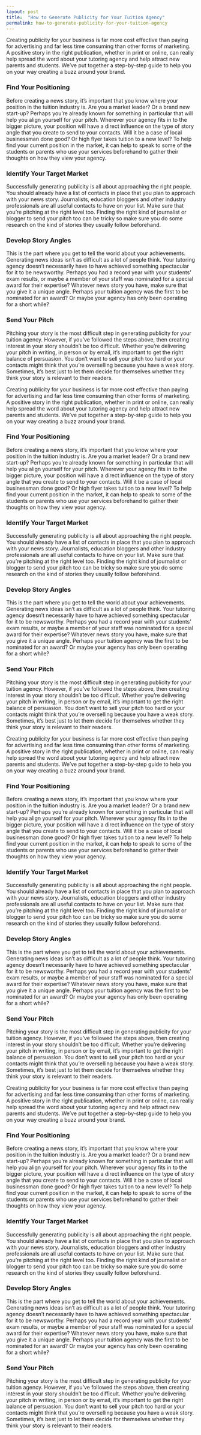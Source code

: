 ```yaml
---
layout: post
title:  "How to Generate Publicity for Your Tuition Agency"
permalink: how-to-generate-publicity-for-your-tuition-agency
---
```

Creating publicity for your business is far more cost effective than paying
for advertising and far less time consuming than other forms of marketing. A
positive story in the right publication, whether in print or online, can
really help spread the word about your tutoring agency and help attract new
parents and students. We’ve put together a step-by-step guide to help you on
your way creating a buzz around your brand.



### Find Your Positioning

 Before creating a news story, it’s important that you know where your position in the tuition industry is. Are you a market leader? Or a brand new start-up? Perhaps you’re already known for something in particular that will help you align yourself for your pitch. Wherever your agency fits in to the bigger picture, your position will have a direct influence on the type of story angle that you create to send to your contacts. Will it be a case of local businessman done good? Or high flyer takes tuition to a new level? To help find your current position in the market, it can help to speak to some of the students or parents who use your services beforehand to gather their thoughts on how they view your agency. 

### Identify Your Target Market

 Successfully generating publicity is all about approaching the right people. You should already have a list of contacts in place that you plan to approach with your news story. Journalists, education bloggers and other industry professionals are all useful contacts to have on your list. Make sure that you’re pitching at the right level too. Finding the right kind of journalist or blogger to send your pitch too can be tricky so make sure you do some research on the kind of stories they usually follow beforehand. 

### Develop Story Angles

 This is the part where you get to tell the world about your achievements. Generating news ideas isn’t as difficult as a lot of people think. Your tutoring agency doesn’t necessarily have to have achieved something spectacular for it to be newsworthy. Perhaps you had a record year with your students’ exam results, or maybe a member of your staff was nominated for a special award for their expertise? Whatever news story you have, make sure that you give it a unique angle. Perhaps your tuition agency was the first to be nominated for an award? Or maybe your agency has only been operating for a short while? 

### Send Your Pitch

 Pitching your story is the most difficult step in generating publicity for your tuition agency. However, if you’ve followed the steps above, then creating interest in your story shouldn’t be too difficult. Whether you’re delivering your pitch in writing, in person or by email, it’s important to get the right balance of persuasion. You don’t want to sell your pitch too hard or your contacts might think that you’re overselling because you have a weak story. Sometimes, it’s best just to let them decide for themselves whether they think your story is relevant to their readers. 

Creating publicity for your business is far more cost effective than paying
for advertising and far less time consuming than other forms of marketing. A
positive story in the right publication, whether in print or online, can
really help spread the word about your tutoring agency and help attract new
parents and students. We’ve put together a step-by-step guide to help you on
your way creating a buzz around your brand.



### Find Your Positioning

 Before creating a news story, it’s important that you know where your position in the tuition industry is. Are you a market leader? Or a brand new start-up? Perhaps you’re already known for something in particular that will help you align yourself for your pitch. Wherever your agency fits in to the bigger picture, your position will have a direct influence on the type of story angle that you create to send to your contacts. Will it be a case of local businessman done good? Or high flyer takes tuition to a new level? To help find your current position in the market, it can help to speak to some of the students or parents who use your services beforehand to gather their thoughts on how they view your agency. 

### Identify Your Target Market

 Successfully generating publicity is all about approaching the right people. You should already have a list of contacts in place that you plan to approach with your news story. Journalists, education bloggers and other industry professionals are all useful contacts to have on your list. Make sure that you’re pitching at the right level too. Finding the right kind of journalist or blogger to send your pitch too can be tricky so make sure you do some research on the kind of stories they usually follow beforehand. 

### Develop Story Angles

 This is the part where you get to tell the world about your achievements. Generating news ideas isn’t as difficult as a lot of people think. Your tutoring agency doesn’t necessarily have to have achieved something spectacular for it to be newsworthy. Perhaps you had a record year with your students’ exam results, or maybe a member of your staff was nominated for a special award for their expertise? Whatever news story you have, make sure that you give it a unique angle. Perhaps your tuition agency was the first to be nominated for an award? Or maybe your agency has only been operating for a short while? 

### Send Your Pitch

 Pitching your story is the most difficult step in generating publicity for your tuition agency. However, if you’ve followed the steps above, then creating interest in your story shouldn’t be too difficult. Whether you’re delivering your pitch in writing, in person or by email, it’s important to get the right balance of persuasion. You don’t want to sell your pitch too hard or your contacts might think that you’re overselling because you have a weak story. Sometimes, it’s best just to let them decide for themselves whether they think your story is relevant to their readers. 

Creating publicity for your business is far more cost effective than paying
for advertising and far less time consuming than other forms of marketing. A
positive story in the right publication, whether in print or online, can
really help spread the word about your tutoring agency and help attract new
parents and students. We’ve put together a step-by-step guide to help you on
your way creating a buzz around your brand.



### Find Your Positioning

 Before creating a news story, it’s important that you know where your position in the tuition industry is. Are you a market leader? Or a brand new start-up? Perhaps you’re already known for something in particular that will help you align yourself for your pitch. Wherever your agency fits in to the bigger picture, your position will have a direct influence on the type of story angle that you create to send to your contacts. Will it be a case of local businessman done good? Or high flyer takes tuition to a new level? To help find your current position in the market, it can help to speak to some of the students or parents who use your services beforehand to gather their thoughts on how they view your agency. 

### Identify Your Target Market

 Successfully generating publicity is all about approaching the right people. You should already have a list of contacts in place that you plan to approach with your news story. Journalists, education bloggers and other industry professionals are all useful contacts to have on your list. Make sure that you’re pitching at the right level too. Finding the right kind of journalist or blogger to send your pitch too can be tricky so make sure you do some research on the kind of stories they usually follow beforehand. 

### Develop Story Angles

 This is the part where you get to tell the world about your achievements. Generating news ideas isn’t as difficult as a lot of people think. Your tutoring agency doesn’t necessarily have to have achieved something spectacular for it to be newsworthy. Perhaps you had a record year with your students’ exam results, or maybe a member of your staff was nominated for a special award for their expertise? Whatever news story you have, make sure that you give it a unique angle. Perhaps your tuition agency was the first to be nominated for an award? Or maybe your agency has only been operating for a short while? 

### Send Your Pitch

 Pitching your story is the most difficult step in generating publicity for your tuition agency. However, if you’ve followed the steps above, then creating interest in your story shouldn’t be too difficult. Whether you’re delivering your pitch in writing, in person or by email, it’s important to get the right balance of persuasion. You don’t want to sell your pitch too hard or your contacts might think that you’re overselling because you have a weak story. Sometimes, it’s best just to let them decide for themselves whether they think your story is relevant to their readers. 

Creating publicity for your business is far more cost effective than paying
for advertising and far less time consuming than other forms of marketing. A
positive story in the right publication, whether in print or online, can
really help spread the word about your tutoring agency and help attract new
parents and students. We’ve put together a step-by-step guide to help you on
your way creating a buzz around your brand.



### Find Your Positioning

 Before creating a news story, it’s important that you know where your position in the tuition industry is. Are you a market leader? Or a brand new start-up? Perhaps you’re already known for something in particular that will help you align yourself for your pitch. Wherever your agency fits in to the bigger picture, your position will have a direct influence on the type of story angle that you create to send to your contacts. Will it be a case of local businessman done good? Or high flyer takes tuition to a new level? To help find your current position in the market, it can help to speak to some of the students or parents who use your services beforehand to gather their thoughts on how they view your agency. 

### Identify Your Target Market

 Successfully generating publicity is all about approaching the right people. You should already have a list of contacts in place that you plan to approach with your news story. Journalists, education bloggers and other industry professionals are all useful contacts to have on your list. Make sure that you’re pitching at the right level too. Finding the right kind of journalist or blogger to send your pitch too can be tricky so make sure you do some research on the kind of stories they usually follow beforehand. 

### Develop Story Angles

 This is the part where you get to tell the world about your achievements. Generating news ideas isn’t as difficult as a lot of people think. Your tutoring agency doesn’t necessarily have to have achieved something spectacular for it to be newsworthy. Perhaps you had a record year with your students’ exam results, or maybe a member of your staff was nominated for a special award for their expertise? Whatever news story you have, make sure that you give it a unique angle. Perhaps your tuition agency was the first to be nominated for an award? Or maybe your agency has only been operating for a short while? 

### Send Your Pitch

 Pitching your story is the most difficult step in generating publicity for your tuition agency. However, if you’ve followed the steps above, then creating interest in your story shouldn’t be too difficult. Whether you’re delivering your pitch in writing, in person or by email, it’s important to get the right balance of persuasion. You don’t want to sell your pitch too hard or your contacts might think that you’re overselling because you have a weak story. Sometimes, it’s best just to let them decide for themselves whether they think your story is relevant to their readers.
